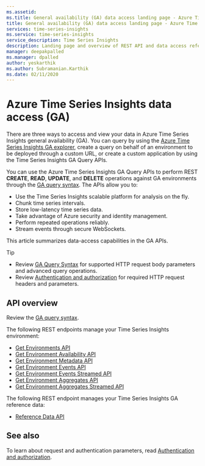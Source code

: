 ```yaml
---
ms.assetid: 
ms.title: General availability (GA) data access landing page - Azure Time Series Insights | Microsoft Docs
title: General availability (GA) data access landing page - Azure Time Series Insights | Microsoft Docs
services: time-series-insights
ms.service: time-series-insights
service_description: Time Series Insights
description: Landing page and overview of REST API and data access reference documentation for Azure Time Series Insights general availability (GA).
manager: deepakpalled
ms.manager: dpalled
author: yeskarthik
ms.author: Subramanian.Karthik
ms.date: 02/11/2020
---
```


# Azure Time Series Insights data access (GA)

There are three ways to access and view your data in Azure Time Series Insights general availability (GA). You can query by using the [Azure Time Series Insights GA explorer](https://docs.microsoft.com/azure/time-series-insights/time-series-quickstart), create a query on behalf of an environment to be deployed through a custom URL, or create a custom application by using the Time Series Insights GA Query APIs.

You can use the Azure Time Series Insights GA Query APIs to perform REST **CREATE**, **READ**, **UPDATE**, and **DELETE** operations against GA environments through the [GA query syntax](ga-query-syntax.md). The APIs allow you to:

* Use the Time Series Insights scalable platform for analysis on the fly.
* Chunk time series intervals.
* Store low-latency time series data.
* Take advantage of Azure security and identity management.
* Perform repeated operations reliably.
* Stream events through secure WebSockets.

This article summarizes data-access capabilities in the GA APIs.

> [!TIP]
> * Review [GA Query Syntax](./ga-query-syntax.md) for supported HTTP request body parameters and advanced query operations. 
> * Review [Authentication and authorization](https://docs.microsoft.com/azure/time-series-insights/time-series-insights-authentication-and-authorization) for required HTTP request headers and parameters.

## API overview

Review the [GA query syntax](ga-query-syntax.md).

The following REST endpoints manage your Time Series Insights environment:

* [Get Environments API](./ga-query-api.md#get-environments-api)
* [Get Environment Availability API](./ga-query-api.md#get-environment-availability-api)
* [Get Environment Metadata API](./ga-query-api.md#get-environment-metadata-api)
* [Get Environment Events API](./ga-query-api.md#get-environment-events-api)
* [Get Environment Events Streamed API](./ga-query-api.md#get-environment-events-streamed-api)
* [Get Environment Aggregates API](./ga-query-api.md#get-environment-aggregates-api)
* [Get Environment Aggregates Streamed API](./ga-query-api.md#get-environment-aggregates-streamed-api)

The following REST endpoint manages your Time Series Insights GA reference data:

* [Reference Data API](./ga-reference-data-api.md)

## See also

To learn about request and authentication parameters, read [Authentication and authorization](https://docs.microsoft.com/azure/time-series-insights/time-series-insights-authentication-and-authorization).